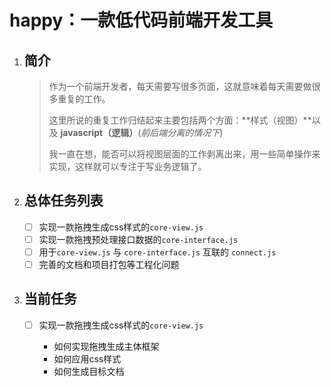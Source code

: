 # happy：一款低代码前端开发工具

1. ## 简介

    > 作为一个前端开发者，每天需要写很多页面，这就意味着每天需要做很多重复的工作。
    >
    > 这里所说的重复工作归结起来主要包括两个方面：**样式（视图）**以及 **javascript（逻辑）**(*前后端分离的情况下*)
    >
    > 我一直在想，能否可以将视图层面的工作剥离出来，用一些简单操作来实现，这样就可以专注于写业务逻辑了。

2. ## 总体任务列表

    - [ ] 实现一款拖拽生成css样式的`core-view.js`
    - [ ] 实现一款拖拽预处理接口数据的`core-interface.js`
    - [ ] 用于`core-view.js` 与 `core-interface.js` 互联的 `connect.js`
    - [ ] 完善的文档和项目打包等工程化问题

3. ## 当前任务

    - [ ] 实现一款拖拽生成css样式的`core-view.js`

        - 如何实现拖拽生成主体框架
        - 如何应用css样式
        - 如何生成目标文档
